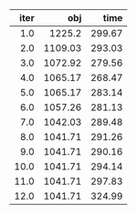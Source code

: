 |   iter |       obj |     time |
| ------:| ---------:| --------:|
|  $1.0$ |  $1225.2$ | $299.67$ |
|  $2.0$ | $1109.03$ | $293.03$ |
|  $3.0$ | $1072.92$ | $279.56$ |
|  $4.0$ | $1065.17$ | $268.47$ |
|  $5.0$ | $1065.17$ | $283.14$ |
|  $6.0$ | $1057.26$ | $281.13$ |
|  $7.0$ | $1042.03$ | $289.48$ |
|  $8.0$ | $1041.71$ | $291.26$ |
|  $9.0$ | $1041.71$ | $290.16$ |
| $10.0$ | $1041.71$ | $294.14$ |
| $11.0$ | $1041.71$ | $297.83$ |
| $12.0$ | $1041.71$ | $324.99$ |

